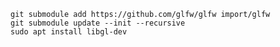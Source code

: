     git submodule add https://github.com/glfw/glfw import/glfw
    git submodule update --init --recursive
    sudo apt install libgl-dev